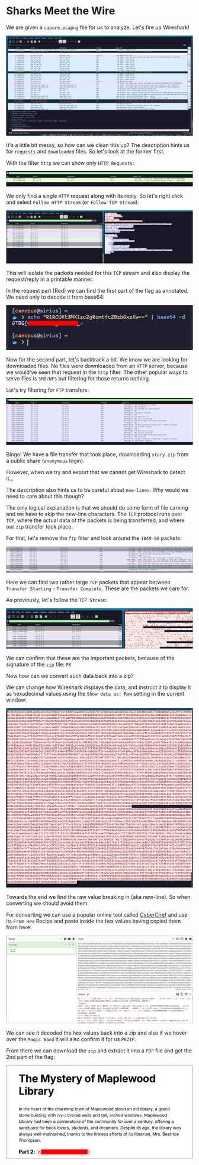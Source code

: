 # Sharks Meet the Wire

We are given a `capure.pcapng` file for us to analyze. Let's fire up Wireshark!

![](./assets/wireskark.png)

It's a little bit messy, so how can we clean this up? The description hints us for `requests` and `downloaded` files. So let's look at the former first.

With the filter `http` we can show only `HTTP Requests`:

![](./assets/http.png)

We only find a single `HTTP` request along with its reply. So let's right click and select `Follow HTTP Stream` (or `Follow TCP Stream`):

![](./assets/req.png)

This will isolate the packets needed for this `TCP` stream and also display the request/reply in a printable manner.

In the request part (Red) we can find the first part of the flag as annotated. We need only to decode it from base64:

![](./assets/flag_1.png)

Now for the second part, let's backtrack a bit. We know we are looking for downloaded files. No files were downloaded from an `HTTP` server, because we would've seen that request in the `http` filter. The other popular ways to serve files is `SMB/NFS` but filtering for those returns nothing.

Let's try filtering for `FTP` transfers:

![](./assets/ftp.png)

Bingo! We have a file transfer that took place, downloading `story.zip` from a public share (`anonymous` login).

However, when we try and export that we cannot get Wireshark to detect it...

The description also hints us to be careful about `new-lines`. Why would we need to care about this though?

The only logical explanation is that we should do some form of file carving and we have to skip the new-line characters. The `TCP` protocol runs over `TCP`, where the actual data of the packets is being transferred, and where our `zip` transfer took place.

For that, let's remove the `ftp` filter and look around the `1849-50` packets:

![](./assets/packets.png) 

Here we can find two rather large `TCP` packets that appear between `Transfer Starting` - `Transfer Complete`. These are the packets we care for.

As previously, let's follow the `TCP Stream`:

![](./assets/pk.png)

We can confirm that these are the important packets, because of the signature of the `zip` file: `PK`

Now how can we convert such data back into a zip?

We can change how Wireshark displays the data, and instruct it to display it as hexadecimal values using the `Show data as: Raw` setting in the current window:

![](./assets/hex.png)

Towards the end we find the raw value breaking in (aka new-line). So when converting we should avoid them.

For converting we can use a popular online tool called [CyberChef](https://gchq.github.io/CyberChef) and use its `From Hex` Recipe and paste inside the hex values having copied them from here:

![](./assets/chef.png)

We can see it decoded the hex values back into a zip and also if we hover over the `Magic Wand` it will also confirm it for us `PKZIP`.

From there we can download the `zip` and extract it into a `PDF` file and get the 2nd part of the flag:

![](./assets/flag_2.png)


